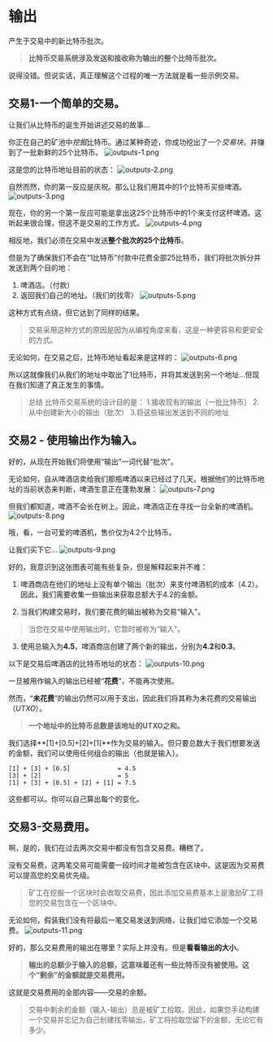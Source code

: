 # 输出
产生于交易中的新比特币批次。

>**比特币交易系统涉及发送和接收称为输出的整个比特币批次。**

说得没错。但说实话，真正理解这个过程的唯一方法就是看一些示例交易。

## 交易1-一个简单的交易。
让我们从比特币的诞生开始讲述交易的故事...

你正在自己的矿池中*挖掘*比特币。通过某种奇迹，你成功挖出了一个*交易块*，并赚到了一批新鲜的25个比特币。
![outputs-1.png](img/outputs-1.png)

这是您的比特币地址目前的状态：
![outputs-2.png](img/outputs-2.png)

自然而然，你的第一反应是庆祝。那么让我们用其中的1个比特币买些啤酒。
![outputs-3.png](img/outputs-3.png)

现在，你的另一个第一反应可能是拿出这25个比特币中的1个来支付这杯啤酒。这听起来很合理，但这不是交易的工作方式。
![outputs-4.png](img/outputs-4.png)

相反地，我们必须在交易中发送**整个批次的25个比特币**。

但是为了确保我们不会在“1比特币”付款中花费全部25比特币，我们将批次拆分并发送到两个目的地：

1. 啤酒店。（付款）
2. 返回我们自己的地址。（我们的找零）
![outputs-5.png](img/outputs-5.png)

这种方式有点绕，但它达到了同样的结果。

>交易采用这种方式的原因是因为从编程角度来看，这是一种更容易和更安全的方式。

无论如何，在交易之后，比特币地址看起来是这样的：
![outputs-6.png](img/outputs-6.png)

所以这就像我们从我们的地址中取出了1比特币，并将其发送到另一个地址...但现在我们知道了真正发生的事情。


>总结
比特币交易系统的设计目的是：
1.接收现有的输出（一批比特币）
2.从中创建新大小的输出（批次）
3.将这些输出发送到不同的地址

## 交易2 - 使用输出作为输入。
好的，从现在开始我们将使用“输出”一词代替“批次”。

无论如何，自从啤酒店卖给我们那瓶啤酒以来已经过了几天。根据他们的比特币地址的当前状态来判断，啤酒生意正在蓬勃发展：
![outputs-7.png](img/outputs-7.png)

但我们都知道，啤酒不会长在树上。因此，啤酒店正在寻找一台全新的啤酒机。
![outputs-8.png](img/outputs-8.png)

哦，看，一台可爱的啤酒机，售价仅为4.2个比特币。

让我们买下它...
![outputs-9.png](img/outputs-9.png)

好的，我意识到这张图表可能有些复杂，但是解释起来并不难：

1. 啤酒商店在他们的地址上没有单个输出（批次）来支付啤酒机的成本（4.2）。因此，我们需要收集一些输出来获取总额大于4.2的金额。

2. 当我们构建交易时，我们要花费的输出被称为交易“输入”。

>当您在交易中使用输出时，它暂时被称为“输入”。

3. 使用总输入为**4.5**，啤酒商店创建了两个新的输出，分别为**4.2**和**0.3**。

以下是交易后啤酒店的比特币地址的状态：
![outputs-10.png](../img/Transactions-10.png)

一旦被用作输入的输出已经被“**花费**”，不能再次使用。

然而，“**未花费**”的输出仍然可以用于支出，因此我们将其称为未花费的交易输出（*UTXO*）。

>**一个地址中的比特币总数是该地址的UTXO之和。**

我们选择**[1]+[0.5]+[2]+[1]**作为交易的输入。但只要总数大于我们想要发送的金额，我们可以使用任何组合的输出（也就是输入）。
```
[1] + [3] + [0.5]             = 4.5
[3] + [2]                     = 5
[1] + [3] + [0.5] + [2] + [1] = 7.5
```
这些都可以。你可以自己算出每个的变化。

## 交易3-交易费用。

啊，是的，我们在过去两次交易中都没有包含交易费。糟糕了。

没有交易费，这两笔交易可能需要一段时间才能被包含在区块中。这是因为交易费可以提高您的交易优先级。

>矿工在挖掘一个区块时会收取交易费，因此添加交易费基本上是激励矿工将您的交易包含在一个区块中。

无论如何，假装我们没有将最后一笔交易发送到网络，让我们给它添加一个交易费。
![outputs-11.png](img/outputs-11.png)

好的，那么交易费用的输出在哪里？实际上并没有。但是**看看输出的大小**。

>**输出的总额少于输入的总额，这意味着还有一些比特币没有被使用。这个“剩余”的金额就是交易费用。**

这就是交易费用的全部内容——交易的余额。

>交易中剩余的金额（输入-输出）总是被矿工拾取。因此，如果您手动构建一个交易并忘记为自己创建找零输出，矿工将拾取您留下的金额，无论它有多少。